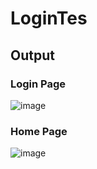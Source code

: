 # LoginTes
## Output
### Login Page
![image](https://user-images.githubusercontent.com/53221378/122355652-45455c80-cf7c-11eb-8b7b-c468daf9a653.png)
### Home Page
![image](https://user-images.githubusercontent.com/53221378/122355682-4b3b3d80-cf7c-11eb-9e91-fa954e1a879c.png)
